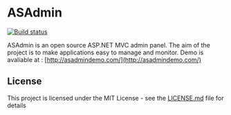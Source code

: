 # ASAdmin
[![Build status](https://ci.appveyor.com/api/projects/status/5o16sha9dq29sofm?svg=true)](https://ci.appveyor.com/project/NazmiAltun/asadmin)

ASAdmin is an open source ASP.NET MVC  admin panel. The aim of the project is to make applications easy to manage and monitor.
Demo is avaliable at : [http://asadmindemo.com/](http://asadmindemo.com/)

## License

This project is licensed under the MIT License - see the [LICENSE.md](LICENSE.md) file for details
